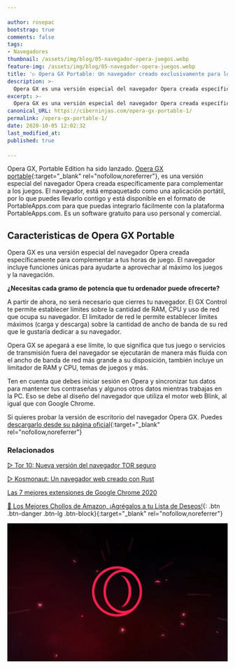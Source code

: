 ```yaml
---

author: rosepac
bootstrap: true
comments: false
tags:
- Navegadores
thumbnail: /assets/img/blog/05-navegador-opera-juegos.webp
feature-img: /assets/img/blog/05-navegador-opera-juegos.webp
title: '▷ Opera GX Portable: Un navegador creado exclusivamente para los juegos'
description: >-
  Opera GX es una versión especial del navegador Opera creada específicamente para complementar los juegos.
excerpt: >-
  Opera GX es una versión especial del navegador Opera creada específicamente para complementar los juegos.
canonical_URL: https://ciberninjas.com/opera-gx-portable-1/
permalink: /opera-gx-portable-1/
date: 2020-10-05 12:02:32
last_modified_at: 
published: true

---
```


Opera GX, Portable Edition ha sido lanzado. [Opera GX portable](https://portableapps.com/apps/internet/opera-gx-portable){:target="_blank" rel="nofollow,noreferrer"}, es una versión especial del navegador Opera creada específicamente para complementar a los juegos. El navegador, está empaquetado como una aplicación portátil, por lo que puedes llevarlo contigo y está disponible en el formato de PortableApps.com para que puedas integrarlo fácilmente con la plataforma PortableApps.com. Es un software gratuito para uso personal y comercial.

## **Caracteristicas de Opera GX Portable**

Opera GX es una versión especial del navegador Opera creada específicamente para complementar a tus horas de juego. El navegador incluye funciones únicas para ayudarte a aprovechar al máximo los juegos y la navegación.

**¿Necesitas cada gramo de potencia que tu ordenador puede ofrecerte?**

A partir de ahora, no será necesario que cierres tu navegador. El GX Control te permite establecer límites sobre la cantidad de RAM, CPU y uso de red que ocupa su navegador. El limitador de red le permite establecer límites máximos (carga y descarga) sobre la cantidad de ancho de banda de su red que le gustaría dedicar a su navegador.

Opera GX se apegará a ese límite, lo que significa que tus juego o servicios de transmisión fuera del navegador se ejecutarán de manera más fluida con el ancho de banda de red más grande a su disposición, también incluye un limitador de RAM y CPU, temas de juegos y más.

Ten en cuenta que debes iniciar sesión en Opera y sincronizar tus datos para mantener tus contraseñas y algunos otros datos mientras trabajas en la PC. Eso se debe al diseño del navegador que utiliza el motor web Blink, al igual que con Google Chrome.

Si quieres probar la versión de escritorio del navegador Opera GX. Puedes [descargarlo desde su página oficial](https://www.opera.com/es/gx#download){:target="_blank" rel="nofollow,noreferrer"}

### **Relacionados** <!-- omit in toc -->

[▷ Tor 10: Nueva versión del navegador TOR seguro](https://ciberninjas.com/navegador-tor-10/)

[▷ Kosmonaut: Un navegador web creado con Rust](https://ciberninjas.com/kosmonaut-navegador-web-rust/)

[Las 7 mejores extensiones de Google Chrome 2020](https://ciberninjas.com/chrome-extensiones-1-2020/)

[🛒 Los Mejores Chollos de Amazon, ¡Agrégalos a tu Lista de Deseos!](/amazon/ "Los Mejores Chollos de Amazon, Ofertas Flash, Black Monday y Amazon Prime Day"){: .btn .btn-danger .btn-lg .btn-block}{:target="_blank" rel="nofollow,noreferrer"}

![Opera GX Portable: Un navegador creado exclusivamente para los juegos](/assets/img/blog/05-navegador-opera-juegos.webp "Opera GX Portable: Un navegador creado exclusivamente para los juegos")